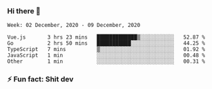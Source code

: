 ### Hi there 👋
<!--START_SECTION:waka-->
```text
Week: 02 December, 2020 - 09 December, 2020

Vue.js       3 hrs 23 mins   █████████████▒░░░░░░░░░░░   52.87 % 
Go           2 hrs 50 mins   ███████████░░░░░░░░░░░░░░   44.25 % 
TypeScript   7 mins          ▒░░░░░░░░░░░░░░░░░░░░░░░░   01.92 % 
JavaScript   1 min           ░░░░░░░░░░░░░░░░░░░░░░░░░   00.48 % 
Other        1 min           ░░░░░░░░░░░░░░░░░░░░░░░░░   00.31 % 
```
<!--END_SECTION:waka-->
<!--
**TG4LAaron/TG4LAaron** is a ✨ _special_ ✨ repository because its `README.md` (this file) appears on your GitHub profile.

Here are some ideas to get you started:

- 🔭 I’m currently working on ...
- 🌱 I’m currently learning ...
- 👯 I’m looking to collaborate on ...
- 🤔 I’m looking for help with ...
- 💬 Ask me about ...
- 📫 How to reach me: ...
- 😄 Pronouns: ...
- ⚡ Fun fact: ...
-->
### ⚡ Fun fact: Shit dev
